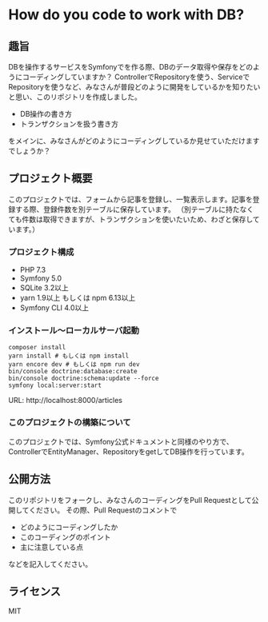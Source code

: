 # How do you code to work with DB?

## 趣旨
DBを操作するサービスをSymfonyでを作る際、DBのデータ取得や保存をどのようにコーディングしていますか？
ControllerでRepositoryを使う、ServiceでRepositoryを使うなど、みなさんが普段どのように開発をしているかを知りたいと思い、このリポジトリを作成しました。

- DB操作の書き方
- トランザクションを扱う書き方

をメインに、みなさんがどのようにコーディングしているか見せていただけますでしょうか？

## プロジェクト概要
このプロジェクトでは、フォームから記事を登録し、一覧表示します。記事を登録する際、登録件数を別テーブルに保存しています。
（別テーブルに持たなくても件数は取得できますが、トランザクションを使いたいため、わざと保存しています。）  

### プロジェクト構成
- PHP 7.3
- Symfony 5.0
- SQLite 3.2以上
- yarn 1.9以上 もしくは npm 6.13以上
- Symfony CLI 4.0以上

### インストール〜ローカルサーバ起動
```shell
composer install
yarn install # もしくは npm install
yarn encore dev # もしくは npm run dev
bin/console doctrine:database:create
bin/console doctrine:schema:update --force
symfony local:server:start
```

URL: http://localhost:8000/articles

### このプロジェクトの構築について
このプロジェクトでは、Symfony公式ドキュメントと同様のやり方で、ControllerでEntityManager、RepositoryをgetしてDB操作を行っています。

## 公開方法
このリポジトリをフォークし、みなさんのコーディングをPull Requestとして公開してください。
その際、Pull Requestのコメントで

- どのようにコーディングしたか
- このコーディングのポイント
- 主に注意している点

などを記入してください。

## ライセンス
MIT


